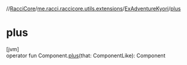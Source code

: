 //[RacciCore](../../../index.md)/[me.racci.raccicore.utils.extensions](../index.md)/[ExAdventureKyori](index.md)/[plus](plus.md)

# plus

[jvm]\
operator fun Component.[plus](plus.md)(that: ComponentLike): Component
